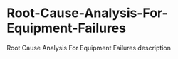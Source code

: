 # Root-Cause-Analysis-For-Equipment-Failures
Root Cause Analysis For Equipment Failures description 

